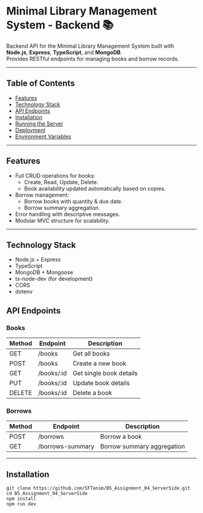
# Minimal Library Management System - Backend 📚

Backend API for the Minimal Library Management System built with **Node.js**, **Express**, **TypeScript**, and **MongoDB**.  
Provides RESTful endpoints for managing books and borrow records.

---

## Table of Contents

- [Features](#features)
- [Technology Stack](#technology-stack)
- [API Endpoints](#api-endpoints)
- [Installation](#installation)
- [Running the Server](#running-the-server)
- [Deployment](#deployment)
- [Environment Variables](#environment-variables)

---

## Features

- Full CRUD operations for books:
  - Create, Read, Update, Delete.
  - Book availability updated automatically based on copies.
- Borrow management:
  - Borrow books with quantity & due date.
  - Borrow summary aggregation.
- Error handling with descriptive messages.
- Modular MVC structure for scalability.

---

## Technology Stack

- Node.js + Express
- TypeScript
- MongoDB + Mongoose
- ts-node-dev (for development)
- CORS
- dotenv

## API Endpoints

### Books

| Method | Endpoint   | Description             |
| ------ | ---------- | ----------------------- |
| GET    | /books     | Get all books           |
| POST   | /books     | Create a new book       |
| GET    | /books/:id | Get single book details |
| PUT    | /books/:id | Update book details     |
| DELETE | /books/:id | Delete a book           |

### Borrows

| Method | Endpoint         | Description                |
| ------ | ---------------- | -------------------------- |
| POST   | /borrows         | Borrow a book              |
| GET    | /borrows-summary | Borrow summary aggregation |

---

## Installation

```
git clone https://github.com/SFTanim/B5_Assignment_04_ServerSide.git
cd B5_Assignment_04_ServerSide
npm install
npm run dev
```
